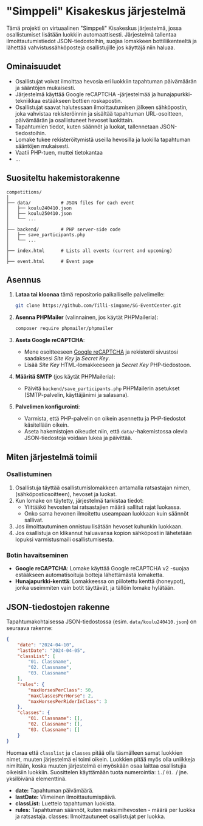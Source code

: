 # "Simppeli" Kisakeskus järjestelmä

Tämä projekti on virtuaalinen "Simppeli" Kisakeskus järjestelmä, jossa osallistumiset lisätään luokkiin automaattisesti. Järjestelmä tallentaa ilmoittautumistiedot JSON-tiedostoihin, suojaa lomakkeen bottiliikenteeltä ja lähettää vahvistussähköposteja osallistujille jos käyttäjä niin haluaa.

## Ominaisuudet

- Osallistujat voivat ilmoittaa hevosia eri luokkiin tapahtuman päivämäärän ja sääntöjen mukaisesti.
- Järjestelmä käyttää Google reCAPTCHA -järjestelmää ja hunajapurkki-tekniikkaa estääkseen bottien roskapostin.
- Osallistujat saavat halutessaan ilmoittautumisen jälkeen sähköpostin, joka vahvistaa rekisteröinnin ja sisältää tapahtuman URL-osoitteen, päivämäärän ja osallistuneet hevoset luokittain.
- Tapahtumien tiedot, kuten säännöt ja luokat, tallennetaan JSON-tiedostoihin.
- Lomake tukee rekisteröitymistä useilla hevosilla ja luokilla tapahtuman sääntöjen mukaisesti.
- Vaatii PHP-tuen, muttei tietokantaa
- ...

## Suositeltu hakemistorakenne

```
competitions/
│
├── data/           # JSON files for each event
│   ├── koulu240410.json
│   ├── koulu250410.json
│   └── ...
│
├── backend/        # PHP server-side code
│   ├── save_participants.php
│   └── ...
│
├── index.html      # Lists all events (current and upcoming)
│
├── event.html      # Event page
```


## Asennus

1. **Lataa tai kloonaa** tämä repositorio paikalliselle palvelimelle:
    ```bash
    git clone https://github.com/Tilli-simgame/SG-EventCenter.git
    ```

2. **Asenna PHPMailer** (valinnainen, jos käytät PHPMaileria):
    ```bash
    composer require phpmailer/phpmailer
    ```

3. **Aseta Google reCAPTCHA**:
    - Mene osoitteeseen [Google reCAPTCHA](https://www.google.com/recaptcha/) ja rekisteröi sivustosi saadaksesi *Site Key* ja *Secret Key*.
    - Lisää *Site Key* HTML-lomakkeeseen ja *Secret Key* PHP-tiedostoon.

4. **Määritä SMTP** (jos käytät PHPMaileria):
    - Päivitä `backend/save_participants.php` PHPMailerin asetukset (SMTP-palvelin, käyttäjänimi ja salasana).

5. **Palvelimen konfigurointi**:
    - Varmista, että PHP-palvelin on oikein asennettu ja PHP-tiedostot käsitellään oikein.
    - Aseta hakemistojen oikeudet niin, että `data/`-hakemistossa olevia JSON-tiedostoja voidaan lukea ja päivittää.

## Miten järjestelmä toimii

### Osallistuminen

1. Osallistuja täyttää osallistumislomakkeen antamalla ratsastajan nimen, (sähköpostiosoitteen), hevoset ja luokat.
2. Kun lomake on täytetty, järjestelmä tarkistaa tiedot:
   - Ylittääkö hevosten tai ratsastajien määrä sallitut rajat luokassa.
   - Onko sama hevonen ilmoitettu useampaan luokkaan kuin säännöt sallivat.
3. Jos ilmoittautuminen onnistuu lisätään hevoset kuhunkin luokkaan.
4. Jos osallistuja on klikannut haluavansa kopion sähköpostiin lähetetään lopuksi varmistusmaili osallistumisesta.

### Botin havaitseminen

- **Google reCAPTCHA**: Lomake käyttää Google reCAPTCHA v2 -suojaa estääkseen automatisoituja botteja lähettämästä lomaketta.
- **Hunajapurkki-kenttä**: Lomakkeessa on piilotettu kenttä (honeypot), jonka useimmiten vain botit täyttävät, ja tällöin lomake hylätään.

## JSON-tiedostojen rakenne

Tapahtumakohtaisessa JSON-tiedostossa (esim. `data/koulu240410.json`) on seuraava rakenne:

```json
{
    "date": "2024-04-10",
    "lastDate": "2024-04-05",
    "classList": [
        "01. Classname",
        "02. Classname",
        "03. Classname"
    ],
    "rules": {
        "maxHorsesPerClass": 50,
        "maxClassesPerHorse": 2,
        "maxHorsesPerRiderInClass": 3
    },
    "classes": {
        "01. Classname": [],
        "02. Classname": [],
        "03. Classname": []
    }
}
```

Huomaa että `classlist` ja `classes` pitää olla täsmälleen samat luokkien nimet, muuten järjestelmä ei toimi oikein. Luokkien pitää myös olla uniikkeja nimiltään, koska muuten järjestelmä ei myöskään osaa laittaa osallistujia oikeisiin luokkiin. Suosittelen käyttämään tuota numerointia: `1.`/ `01.` / jne. yksilöivänä elementtinä.

- **date:** Tapahtuman päivämäärä.
- **lastDate:** Viimeinen ilmoittautumispäivä.
- **classList:** Luettelo tapahtuman luokista.
- **rules:** Tapahtuman säännöt, kuten maksimihevosten - määrä per luokka ja ratsastaja.
classes: Ilmoittautuneet osallistujat per luokka.